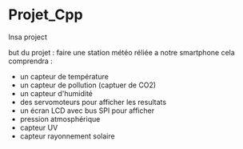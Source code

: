 # Projet_Cpp
Insa project 


but du projet : faire une station météo réliée a notre smartphone
cela comprendra :
- un capteur de température
- un capteur de pollution (captuer de CO2) 
- un capteur d'humidité
- des servomoteurs pour afficher les resultats
- un écran LCD avec bus SPI pour afficher
- pression atmosphérique 
- capteur UV 
- capteur rayonnement solaire 

